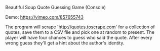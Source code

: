 Beautiful Soup Quote Guessing Game (Console)

Demo: https://vimeo.com/857655743

The program will scrape 'http://quotes.toscrape.com' for a collection of quotes, save them to a CSV file and pick one at random to present. The player will have four chances to guess who said the quote. After every wrong guess they'll get a hint about the author's identity.
